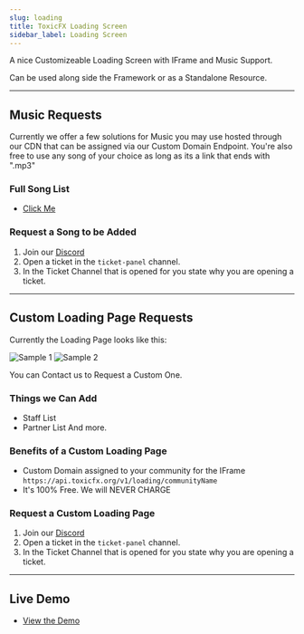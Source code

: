```yaml
---
slug: loading
title: ToxicFX Loading Screen
sidebar_label: Loading Screen
---
```


A nice Customizeable Loading Screen with IFrame and Music Support.

Can be used along side the Framework or as a Standalone Resource.

---

## Music Requests
Currently we offer a few solutions for Music you may use hosted through our CDN that can be assigned via our Custom Domain Endpoint. 
You're also free to use any song of your choice as long as its a link that ends with ".mp3"

### Full Song List
* [Click Me](./songs.md)

### Request a Song to be Added
1. Join our [Discord](https://toxicfx.org/discord) 
2. Open a ticket in the `ticket-panel` channel.
3. In the Ticket Channel that is opened for you state why you are opening a ticket.

---

## Custom Loading Page Requests
Currently the Loading Page looks like this:

![Sample 1](https://media.discordapp.net/attachments/734686866690932767/813252585673850901/LoadingSample_2.png)
![Sample 2](https://media.discordapp.net/attachments/734686866690932767/813252795833778176/LoadingSample2_2.png)

You can Contact us to Request a Custom One.

### Things we Can Add
* Staff List
* Partner List
And more. 

### Benefits of a Custom Loading Page
* Custom Domain assigned to your community for the IFrame `https://api.toxicfx.org/v1/loading/communityName`
* It's 100% Free. We will NEVER CHARGE

### Request a Custom Loading Page
1. Join our [Discord](https://toxicfx.org/discord) 
2. Open a ticket in the `ticket-panel` channel.
3. In the Ticket Channel that is opened for you state why you are opening a ticket.

---

## Live Demo
* [View the Demo](https://api.toxicfx.org/v1/loading/demo)


